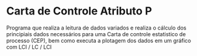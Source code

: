 # Carta de Controle Atributo P
 Programa que realiza a leitura de dados variados  e realiza o cálculo dos principiais dados necessários para uma Carta de controle estatistico de processo (CEP), bem como executa a plotagem dos dados em um gráfico com LCI / LC / LCI

